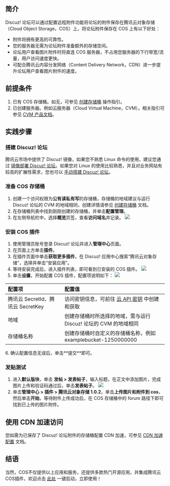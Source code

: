 ## 简介

Discuz! 论坛可以通过配置远程附件功能将论坛的附件保存在腾讯云对象存储（Cloud Object Storage，COS）上，将论坛附件保存在 COS 上有以下好处：

- 附件将拥有更高的可靠性。
- 您的服务器无需为论坛附件准备额外的存储空间。
- 论坛用户查看图片附件时将直连 COS 服务器，不占用您服务器的下行带宽/流量，用户访问速度更快。
- 可配合腾讯云内容分发网络（Content Delivery Network，CDN）进一步提升论坛用户查看图片附件的速度。


## 前提条件

1. 已有 COS 存储桶。如无，可参见 [创建存储桶](https://cloud.tencent.com/document/product/436/13309) 操作指引。
2. 已创建服务器。例如云服务器（Cloud Virtual Machine，CVM）。相关指引可参见 [CVM 产品文档](https://cloud.tencent.com/document/product/213)。


## 实践步骤


### 搭建 Discuz! 论坛

腾讯云市场中提供了 Discuz! 镜像，如果您不熟悉 Linux 命令的使用，建议您通过 [镜像部署 Discuz! 论坛](https://cloud.tencent.com/document/product/213/9753)。如果您对 Linux 的使用比较熟悉，并且对业务网站有较高的扩展性需求，您也可以 [手动搭建 Discuz! 论坛](https://cloud.tencent.com/document/product/213/8043)。


### 准备 COS 存储桶

1. 创建一个访问权限为**公有读私有写**的存储桶，存储桶的地域建议与运行 Discuz! 论坛的 CVM 的地域相同，创建详情请参见 [创建存储桶](https://cloud.tencent.com/document/product/436/13309) 文档。
2. 在存储桶列表中找到刚刚创建的存储桶，并单击**配置管理**。
3. 在左侧导航栏中，选择**概览**页签，查看**访问域名**并记录。
![](https://main.qcloudimg.com/raw/e84d246bb9c44ac9647d4d0abae565b6.png)



### 安装 COS 插件


1. 使用管理员账号登录 Discuz! 论坛并进入**管理中心**页面。
2. 在页面上方单击**插件**。
3. 在插件页面中单击**获取更多插件**。在 Discuz! 应用中心搜索“腾讯云对象存储”，选择并单击“安装应用”。
4. 等待安装完成后，进入插件列表，即可看到已安装的 COS 插件。
![](https://qcloudimg.tencent-cloud.cn/raw/a9400929e88c4ee904100d84e7cc8904.png)
5. 单击**设置**，开始配置 COS 插件，配置项说明如下：
![](https://qcloudimg.tencent-cloud.cn/raw/e9a09e5c1ee366cdcfea1b12cfe87354.png)
<table>
<thead>
<tr>
<th align="left">配置项</th>
<th align="left">配置值</th>
</tr>
</thead>
<tbody>
<tr>
<td align="left">腾讯云 SecretId、腾讯云 SecretKey</td>
<td align="left">访问密钥信息，可前往 <a href="https://console.cloud.tencent.com/capi">云 API 密钥</a> 中创建和获取</td>
</tr>
<tr>
<td align="left">地域</td>
<td align="left">创建存储桶时所选择的地域，需与运行 Discuz! 论坛的 CVM 的地域相同</tdz
</tr>
<tr>
<td align="left">存储桶名称</td>
<td align="left">创建存储桶时自定义的存储桶名称，例如 examplebucket-1250000000</td>
</tr>
</tbody></table>
6. 确认配置信息无误后，单击**提交**即可。


### 发贴测试


1. 进入**默认版块**，单击 **发帖 > 发表帖子**，输入标题，在正文中添加图片，完成图片上传和验证码通过后，单击**发表帖子**。
![](https://qcloudimg.tencent-cloud.cn/raw/8334924b3da7f2762bb3578003477215.png)
2. 单击**管理中心 > 插件 > 腾讯云对象存储 1.0.2**，单击**上传图片和附件到 cos**，然后单击**开始**，等待附件上传成功后，在 COS 存储桶中的 forum 路径下即可找到已上传的图片附件。




## 使用 CDN 加速访问

您如需为已保存了 Discuz! 论坛附件的存储桶配置 CDN 加速，可参见 [CDN 加速配置](https://cloud.tencent.com/document/product/436/18670) 文档。


## 结语

当然，COS不仅提供以上应用和服务，还提供多款热门开源应用，并集成腾讯云COS插件，欢迎点击 [此处](https://cloud.tencent.com/act/pro/Ecological-aggregation?from=18406) 一键启动，立即使用！

